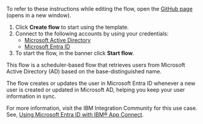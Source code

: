 To refer to these instructions while editing the flow, open the [GitHub page](https://github.com/ot4i/app-connect-templates/tree/main/resources/markdown/Syncs%20Microsoft%20Active%20Directory%20users%20to%20Microsoft%20Entra%20ID_instructions.md) (opens in a new window).

1. Click **Create flow** to start using the template.
2. Connect to the following accounts by using your credentials:
   - [Microsoft Active Directory](https://www.ibm.com/docs/en/app-connect/containers_cd?topic=apps-microsoft-active-directory)
   - [Microsoft Entra ID](https://www.ibm.com/docs/en/app-connect/containers_cd?topic=apps-microsoft-azure-active-directory)
3. To start the flow, in the banner click **Start flow**.

This flow is a scheduler-based flow that retrieves users from Microsoft Active Directory (AD) based on the base-distinguished name.

The flow creates or updates the user in Microsoft Entra ID whenever a new user is created or updated in Microsoft AD, helping you keep your user information in sync.

For more information, visit the IBM Integration Community for this use case. See, [Using Microsoft Entra ID with IBM® App Connect](https://community.ibm.com/community/user/integration/blogs/shamini-arumugam1/2022/04/01/using-ibm-app-connect-to-interact-with-msazure-ad).


